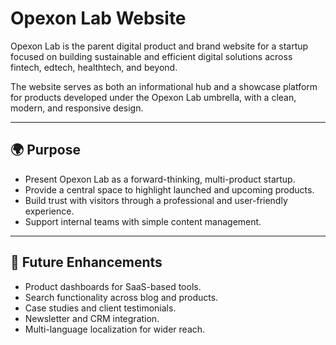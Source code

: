 # Opexon Lab Website

Opexon Lab is the parent digital product and brand website for a startup focused on building sustainable and efficient digital solutions across fintech, edtech, healthtech, and beyond.  

The website serves as both an informational hub and a showcase platform for products developed under the Opexon Lab umbrella, with a clean, modern, and responsive design.

---

## 🌍 Purpose
- Present Opexon Lab as a forward-thinking, multi-product startup.  
- Provide a central space to highlight launched and upcoming products.  
- Build trust with visitors through a professional and user-friendly experience.  
- Support internal teams with simple content management.  

---

## 🚀 Future Enhancements
- Product dashboards for SaaS-based tools.  
- Search functionality across blog and products.  
- Case studies and client testimonials.  
- Newsletter and CRM integration.  
- Multi-language localization for wider reach.  
